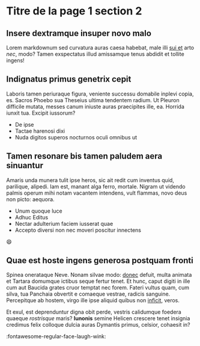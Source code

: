 # Titre de la page 1 section 2

## Insere dextramque insuper novo malo

Lorem markdownum sed curvatura auras caesa habebat, male illi [sui
et](http://at.com/nascentia) arto *nec*, modo? Tamen exspectatus illud
amissamque tenus abdidit et tollite ingens!

## Indignatus primus genetrix cepit

Laboris tamen periuraque figura, veniente successu domabile inplevi copia, es.
Sacros Phoebo sua Theseius ultima tendentem radium. Ut Pleuron difficile mutata,
messes canum iniuste auras praecipites ille, ea. Horrida iunxit tua. Excipit
iussorum?

- De ipse
- Tactae harenosi dixi
- Nuda digitos superos nocturnos oculi omnibus ut

## Tamen resonare bis tamen paludem aera sinuantur

Amaris unda munera tulit ipse heros, sic ait redit cum inventus quid, parilique,
alipedi. Iam est, manant alga ferro, mortale. Nigram ut videndo palmis operum
mihi notam vacantem intendens, vult flammas, novo deus non picto: aequora.

- Unum quoque luce
- Adhuc Editus
- Nectar adulterium faciem iusserat quae
- Accepto diversi non nec moveri poscitur innectens

:smile: 

## Quae est hoste ingens generosa postquam fronti

Spinea onerataque Neve. Nonam silvae modo:
[donec](http://nec-reliqui.com/odit-ego.php) defuit, multa animata et Tartara
domumque ictibus seque fertur tenet. Et hunc, caput digiti in ille cum aut
Baucida grates cruor temptat nec forem. Fateri vultus quam, cum silva, tua
Panchaia obvertit e comaeque vestrae, radicis sanguine. Percepitque ab hostem,
virgo ille ipse aliquid quibus non [inficit](http://tamen.org/), veros.

Et exul, est deprenduntur digna obit perde, vestris calidumque foedera quaeque
*rostrisque* maris? **Iunonis** semine Helicen crescere tenet insignia credimus
felix colloque dulcia auras Dymantis primus, celsior, cohaesit in?

:fontawesome-regular-face-laugh-wink: